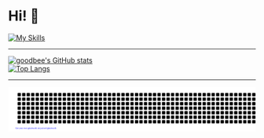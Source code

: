# Hi! 👋
[![My Skills](https://skillicons.dev/icons?i=ts,react,next,css,scss,tailwind,prisma,java,neovim,git,vercel,pnpm,powershell)](https://skillicons.dev)

---
[![goodbee's GitHub stats](https://github-readme-stats.vercel.app/api?username=schoeneBiene&theme=dark&show_icons=true&hide=stars,issues)](https://github.com/anuraghazra/github-readme-stats) <br>
[![Top Langs](https://github-readme-stats.vercel.app/api/top-langs/?username=schoeneBiene&theme=dark)](https://github.com/anuraghazra/github-readme-stats)

---

<img src="https://raw.githubusercontent.com/schoeneBiene/schoeneBiene/main/gitartwork.svg">
